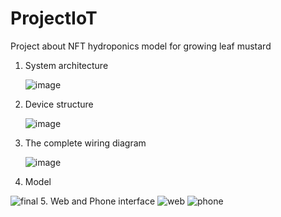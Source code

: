 # ProjectIoT
Project about NFT hydroponics model for growing leaf mustard
1. System architecture
   
   ![image](https://github.com/truongnd51/ProjectIoT/assets/115566813/f56da519-3ded-44d8-9df2-917ce933ec4f)
2. Device structure

   ![image](https://github.com/truongnd51/ProjectIoT/assets/115566813/9bfdf289-6d22-4e32-8f85-d9313db3540d)
3. The complete wiring diagram

   ![image](https://github.com/truongnd51/ProjectIoT/assets/115566813/8a786007-7bf7-49f8-b3b1-7e9677c0321d)
4. Model
   
  ![final](https://github.com/truongnd51/ProjectIoT/assets/115566813/9c1ca35c-fb0f-4c7a-91ce-f196a7d764cc)
5. Web and Phone interface
  ![web](https://github.com/truongnd51/ProjectIoT/assets/115566813/73fdc36d-fb1b-49ab-9adf-a5a31d6a59fb)
  ![phone](https://github.com/truongnd51/ProjectIoT/assets/115566813/b838de9d-313c-406b-ac8f-fe5d0c510172)
